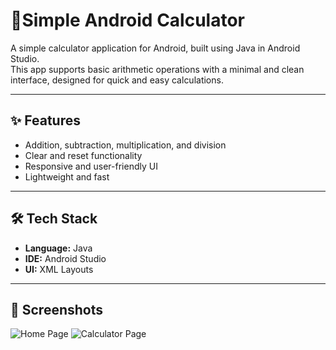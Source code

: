 # 📱Simple Android Calculator

A simple calculator application for Android, built using Java in Android Studio.  
This app supports basic arithmetic operations with a minimal and clean interface, designed for quick and easy calculations.

---

## ✨ Features
- Addition, subtraction, multiplication, and division
- Clear and reset functionality
- Responsive and user-friendly UI
- Lightweight and fast

---

## 🛠️ Tech Stack
- **Language:** Java
- **IDE:** Android Studio
- **UI:** XML Layouts

---

## 📸 Screenshots
![Home Page](https://github.com/temptedwithouta/simple_android_calculator/assets/93007514/5fa1f75f-fa94-466b-b179-90820537c9d1)
![Calculator Page](https://github.com/temptedwithouta/simple_android_calculator/assets/93007514/fd4368d8-1293-42c2-954c-aae168c3cb13)
